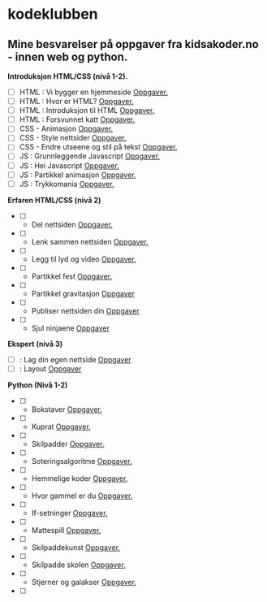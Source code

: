 # kodeklubben
## Mine besvarelser på oppgaver fra kidsakoder.no - innen web og python.

**Introduksjon HTML/CSS (nivå 1-2).**
- [ ] HTML : Vi bygger en hjemmeside [Oppgaver.](https://oppgaver.kidsakoder.no/web/en_hjemmeside/en_hjemmeside)
- [ ] HTML : Hvor er HTML? [Oppgaver.](https://oppgaver.kidsakoder.no/web/hvor_er_html/hvor_er_html)
- [ ] HTML : Introduksjon til HTML [Oppgaver.](https://oppgaver.kidsakoder.no/web/introduksjon_til_web/introduksjon_til_web) 
- [ ] HTML : Forsvunnet katt [Oppgaver.](https://oppgaver.kidsakoder.no/web/forsvunnet_katt/forsvunnet_katt)
- [ ] CSS - Animasjon [Oppgaver.](https://oppgaver.kidsakoder.no/web/animasjon/animasjon)
- [ ] CSS - Style nettsider [Oppgaver.](https://oppgaver.kidsakoder.no/web/style_nettsider/style_nettsider)
- [ ] CSS - Endre utseene og stil på tekst [Oppgaver.](https://oppgaver.kidsakoder.no/web/tekststil/tekststil)
- [ ] JS : Grunnleggende Javascript [Oppgaver.](https://oppgaver.kidsakoder.no/web/grunnleggende_js/grunnleggende_js)
- [ ] JS : Hei Javascript [Oppgaver.](https://oppgaver.kidsakoder.no/web/hei_js/hei_js)
- [ ] JS : Partikkel animasjon [Oppgaver.](https://oppgaver.kidsakoder.no/web/partikkel_animasjon/partikkel_animasjon)
- [ ] JS : Trykkomania [Oppgaver.](https://oppgaver.kidsakoder.no/web/trykkomania/trykkomania)

**Erfaren HTML/CSS (nivå 2)**
- [ ] - Del nettsiden [Oppgaver.](https://oppgaver.kidsakoder.no/web/del_inn_nettsiden/del_inn_nettsiden)
- [ ] - Lenk sammen nettsiden [Oppgaver.](https://oppgaver.kidsakoder.no/web/lenk_sammen_nettsider/lenk_sammen_nettsider)
- [ ] - Legg til lyd og video [Oppgaver.](https://oppgaver.kidsakoder.no/web/lyd_og_video/lyd_og_video)
- [ ] - Partikkel fest [Oppgaver.](https://oppgaver.kidsakoder.no/web/partikkel_2/partikkel_2)
- [ ] - Partikkel gravitasjon [Oppgaver](https://oppgaver.kidsakoder.no/web/partikkel_gravitasjon/partikkel_gravitasjon)
- [ ] - Publiser nettsiden din [Oppgaver](https://oppgaver.kidsakoder.no/web/publiser/publiser)
- [ ] - Sjul ninjaene [Oppgaver](https://oppgaver.kidsakoder.no/web/skjul_ninjaene/skjul_ninjaene)

**Ekspert (nivå 3)**
- [ ] : Lag din egen nettside [Oppgaver](https://oppgaver.kidsakoder.no/web/din_egen_nettside/din_egen_nettside)
- [ ] : Layout [Oppgaver](https://oppgaver.kidsakoder.no/web/layout/layout)

**Python (Nivå 1-2)**
- [ ] - Bokstaver [Oppgaver.](https://oppgaver.kidsakoder.no/python/bokstaver/bokstaver)
- [ ] - Kuprat [Oppgaver.](https://oppgaver.kidsakoder.no/python/kuprat/kuprat)
- [ ] - Skilpadder [Oppgaver.](https://oppgaver.kidsakoder.no/python/skilpadder/skilpadder)
- [ ] - Soteringsalgoritme [Oppgaver.](https://oppgaver.kidsakoder.no/python/feilsoking-sorteringsalgoritme/feilsoking-sorteringsalgoritme)
- [ ] - Hemmelige koder [Oppgaver.](https://oppgaver.kidsakoder.no/python/hemmelige_koder/hemmelige_koder)
- [ ] - Hvor gammel er du [Oppgaver.](https://oppgaver.kidsakoder.no/python/hvor_gammel_er_du/hvor_gammel_er_du)
- [ ] - If-setninger [Oppgaver.](https://oppgaver.kidsakoder.no/python/if-setninger/if-setninger) 
- [ ] - Mattespill [Oppgaver.](https://oppgaver.kidsakoder.no/python/mattespill/mattespill)
- [ ] - Skilpaddekunst [Oppgaver.](https://oppgaver.kidsakoder.no/python/skilpaddekunst/skilpaddekunst)
- [ ] - Skilpadde skolen [Oppgaver.](https://oppgaver.kidsakoder.no/python/skilpaddeskolen/skilpaddeskolen)
- [ ] - Stjerner og galakser [Oppgaver.](https://oppgaver.kidsakoder.no/python/stjerner_og_galakser/stjerner_og_galakser)
- [ ] 
